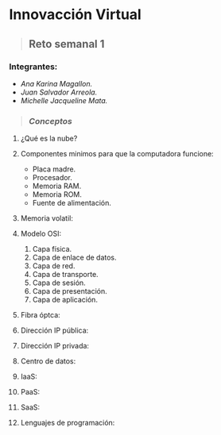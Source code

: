 # **Innovacción Virtual**
> ## Reto semanal 1

### Integrantes:
- *Ana Karina Magallon.*
- *Juan Salvador Arreola.*
- *Michelle Jacqueline Mata.*

> ### ***Conceptos***
 1. ¿Qué es la nube?

 2. Componentes minimos para que la computadora funcione:
     - Placa madre.
     - Procesador.
     - Memoria RAM.
     - Memoria ROM.
     - Fuente de alimentación.

 3. Memoria volatil:

 4. Modelo OSI:
     1. Capa física.
     2. Capa de enlace de datos.
     3. Capa de red.
     4. Capa de transporte.
     5. Capa de sesión.
     6. Capa de presentación.
     7. Capa de aplicación.
 
 5. Fibra óptca:

 6. Dirección IP pública:

 7. Dirección IP privada:

 8. Centro de datos:

 9. IaaS:
 
 10. PaaS:

 11. SaaS:

 12. Lenguajes de programación:
